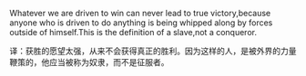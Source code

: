 

Whatever we are driven to win can never lead to true victory,because anyone who is driven to do anything is being whipped along by forces outside of himself.This is the definition of a slave,not a conqueror.

译：获胜的愿望太强，从来不会获得真正的胜利。因为这样的人，是被外界的力量鞭策的，他应当被称为奴隶，而不是征服者。